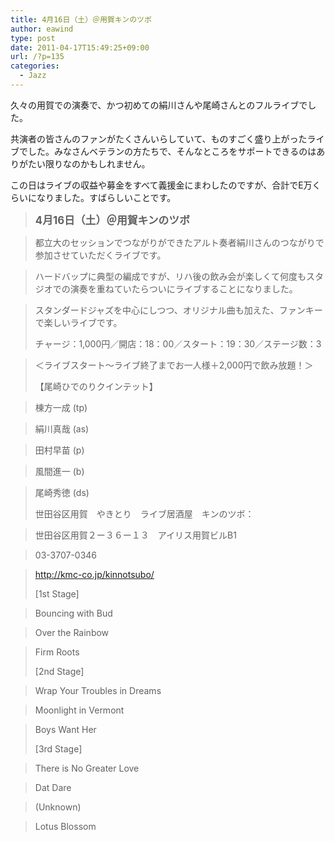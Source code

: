 ```yaml
---
title: 4月16日（土）＠用賀キンのツボ
author: eawind
type: post
date: 2011-04-17T15:49:25+09:00
url: /?p=135
categories:
  - Jazz
---
```

久々の用賀での演奏で、かつ初めての絹川さんや尾崎さんとのフルライブでした。

共演者の皆さんのファンがたくさんいらしていて、ものすごく盛り上がったライブでした。みなさんベテランの方たちで、そんなところをサポートできるのはありがたい限りなのかもしれません。

この日はライブの収益や募金をすべて義援金にまわしたのですが、合計でE万くらいになりました。すばらしいことです。

> **<big>4月16日（土）＠用賀キンのツボ</big>**

> 都立大のセッションでつながりができたアルト奏者絹川さんのつながりで参加させていただくライブです。

> ハードバップに典型の編成ですが、リハ後の飲み会が楽しくて何度もスタジオでの演奏を重ねていたらついにライブすることになりました。

> スタンダードジャズを中心にしつつ、オリジナル曲も加えた、ファンキーで楽しいライブです。
>
> チャージ：1,000円／開店：18：00／スタート：19：30／ステージ数：3

> ＜ライブスタート〜ライブ終了までお一人様＋2,000円で飲み放題！＞
>
> 【尾崎ひでのりクインテット】

>   
> 棟方一成 (tp)

> 絹川真哉 (as)

> 田村早苗 (p)

> 風間進一 (b)

> 尾崎秀徳 (ds)
>
> 世田谷区用賀　やきとり　ライブ居酒屋　キンのツボ：

> 世田谷区用賀２ー３６ー１３　アイリス用賀ビルB1

> 03-3707-0346

> http://kmc-co.jp/kinnotsubo/
>
> [1st Stage]

> Bouncing with Bud

> Over the Rainbow

> Firm Roots
>
> [2nd Stage]

> Wrap Your Troubles in Dreams

> Moonlight in Vermont

> Boys Want Her
>
> [3rd Stage]

> There is No Greater Love

> Dat Dare

> (Unknown)

> Lotus Blossom
